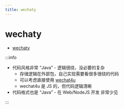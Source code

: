 ```yaml
---
title: wechaty
---
```


# wechaty

- [wechaty](https://github.com/wechaty/wechaty)

:::info

- 代码风格非常 “Java” - 逻辑很绕，没必要的复杂
  - 存储逻辑在外部包，自己实现需要看很多很绕的代码
  - 可以考虑直接使用 [wechat4u](./wechat4u.md)
  - wechat4u 是 JS 的，但代码逻辑清晰
- 代码格式也是 “Java” - 在 Web/NodeJS 开发 非常少见

:::
